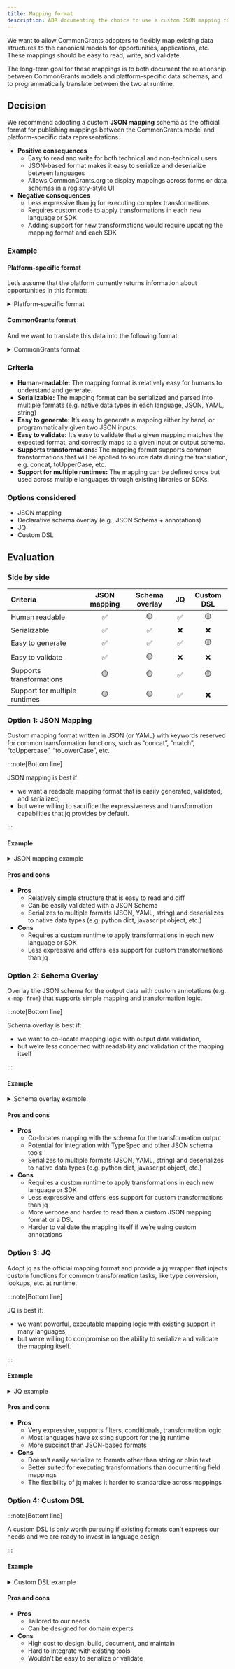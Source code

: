 ```yaml
---
title: Mapping format
description: ADR documenting the choice to use a custom JSON mapping format for translating between platform-specific grant data formats and the CommonGrants standard.
---
```


We want to allow CommonGrants adopters to flexibly map existing data structures to the canonical models for opportunities, applications, etc. These mappings should be easy to read, write, and validate.

The long-term goal for these mappings is to both document the relationship between CommonGrants models and platform-specific data schemas, and to programmatically translate between the two at runtime.

## Decision

We recommend adopting a custom **JSON mapping** schema as the official format for publishing mappings between the CommonGrants model and platform-specific data representations.

- **Positive consequences**
  - Easy to read and write for both technical and non-technical users
  - JSON-based format makes it easy to serialize and deserialize between languages
  - Allows CommonGrants.org to display mappings across forms or data schemas in a registry-style UI
- **Negative consequences**
  - Less expressive than jq for executing complex transformations
  - Requires custom code to apply transformations in each new language or SDK
  - Adding support for new transformations would require updating the mapping format and each SDK

### Example

#### Platform-specific format

Let’s assume that the platform currently returns information about opportunities in this format:

<details>
<summary>Platform-specific format</summary>

```json
{
  "data": {
    "agency_name": "Department of Examples",
    "opportunity_id": 12345,
    "opportunity_number": "ABC-123-XYZ-001",
    "opportunity_status": "posted",
    "opportunity_title": "Research into conservation techniques",
    "summary": {
      "applicant_types": ["state_governments"],
      "archive_date": "2025-05-01",
      "award_ceiling": 100000,
      "award_floor": 10000,
      "forecasted_award_date": "2025-09-01",
      "forecasted_close_date": "2025-07-15",
      "forecasted_post_date": "2025-05-01"
    }
  }
}
```

</details>

#### CommonGrants format

And we want to translate this data into the following format:

<details>
<summary>CommonGrants format</summary>

```json
{
  "data": {
    "id": "30a12e5e-5940-4c08-921c-17a8960fcf4b",
    "title": "Research into conservation techniques",
    "status": {
      "value": "open",
      "description": "The opportunity is currently accepting applications"
    },
    "funding": {
      "minAwardAmount": {
        "amount": "10000.00",
        "currency": "USD"
      },
      "maxAwardAmount": {
        "amount": "100000.00",
        "currency": "USD"
      },
    },
    "keyDates": {
      "appOpens": {
        "name": "Open Date",
        "date": "2025-05-01",
        "description": "Applications begin being accepted"
      },
      "appDeadline": {
        "name": "Application Deadline",
        "date": "2025-07-15",
        "description": "Final submission deadline for all grant applications"
      },
      "otherDates": {
        "forecastedAwardDate": {
          "name": "Forecasted award date",
          "date": "2025-09-01",
          "description": "When we expect to announce awards for this opportunity."
        }
      }
    },
    "customFields": {
      "legacyId": {
        "name": "Legacy ID",
        "type": "number",
        "value": 12345,
        "description": "Unique identifier in legacy database"
      },
      "agencyName": {
        "name": "Agency",
        "type": "string",
        "value": "Department of Examples",
        "description": "Agency hosting the opportunity"
      },
      "applicantTypes": {
        "name": "Applicant types",
        "type": "array",
        "value": [
          "state_governments"
        ],
        "description": "Types of applicants eligible to apply"
      }
   }
}
```

</details>

### Criteria

- **Human-readable:** The mapping format is relatively easy for humans to understand and generate.
- **Serializable:** The mapping format can be serialized and parsed into multiple formats (e.g. native data types in each language, JSON, YAML, string)
- **Easy to generate:** It’s easy to generate a mapping either by hand, or programmatically given two JSON inputs.
- **Easy to validate:** It’s easy to validate that a given mapping matches the expected format, and correctly maps to a given input or output schema.
- **Supports transformations:** The mapping format supports common transformations that will be applied to source data during the translation, e.g. concat, toUpperCase, etc.
- **Support for multiple runtimes:** The mapping can be defined once but used across multiple languages through existing libraries or SDKs.

### Options considered

- JSON mapping
- Declarative schema overlay (e.g., JSON Schema \+ annotations)
- JQ
- Custom DSL

## Evaluation

### Side by side

| Criteria                      | JSON mapping | Schema overlay | JQ  | Custom DSL |
| :---------------------------- | :----------: | :------------: | :-: | :--------: |
| Human readable                |      ✅      |       🟡       | ✅  |     🟡     |
| Serializable                  |      ✅      |       ✅       | ❌  |     ❌     |
| Easy to generate              |      ✅      |       ✅       | ✅  |     🟡     |
| Easy to validate              |      ✅      |       🟡       | ❌  |     ❌     |
| Supports transformations      |      🟡      |       🟡       | ✅  |     🟡     |
| Support for multiple runtimes |      🟡      |       🟡       | ✅  |     ❌     |

### Option 1: JSON Mapping

Custom mapping format written in JSON (or YAML) with keywords reserved for common transformation functions, such as “concat”, “match”, “toUppercase”, “toLowerCase”, etc.

:::note[Bottom line]

JSON mapping is best if:

- we want a readable mapping format that is easily generated, validated, and serialized,
- but we’re willing to sacrifice the expressiveness and transformation capabilities that jq provides by default.

:::

#### Example

<details>
<summary>JSON mapping example</summary>

```json
{
  "mappings": {
    "data": {
      "title": "data.opportunity_title",
      "status": {
        "value": {
          "match": {
            "field": "data.opportunity_status",
            "case": {
              "forecasted": "forecasted",
              "posted": "open",
              "archived": "closed"
            },
            "default": "custom"
          }
        },
        "description": {
          "const": "The opportunity is currently accepting applications"
        }
      },
      "funding": {
        "minAwardAmount": {
          "amount": "data.summary.award_floor",
          "currency": { "const": "USD" }
        },
        "maxAwardAmount": {
          "amount": "data.summary.award_ceiling",
          "currency": { "const": "USD" }
        }
      },
      "keyDates": {
        "appOpens": {
          "date": "data.summary.forecasted_post_date",
          "name": { "const": "Open Date" },
          "description": { "const": "Applications begin being accepted" }
        },
        "appDeadline": {
          "date": "data.summary.forecasted_close_date",
          "name": { "const": "Application Deadline" },
          "description": {
            "const": "Final submission deadline for all grant applications"
          }
        },
        "otherDates": {
          "forecastedAwardDate": {
            "date": "data.summary.forecasted_award_date",
            "name": { "const": "Forecasted award date" },
            "description": {
              "const": "When we expect to announce awards for this opportunity."
            }
          }
        }
      },
      "customFields": {
        "legacyId": {
          "value": "data.opportunity_id",
          "name": { "const": "Legacy ID" },
          "type": { "const": "number" },
          "description": { "const": "Unique identifier in legacy database" }
        },
        "agencyName": {
          "value": "data.agency_name",
          "name": { "const": "Agency" },
          "type": { "const": "string" },
          "description": { "const": "Agency hosting the opportunity" }
        },
        "applicantTypes": {
          "value": "data.summary.applicant_types",
          "name": { "const": "Applicant types" },
          "type": { "const": "array" },
          "description": { "const": "Types of applicants eligible to apply" }
        }
      }
    }
  }
}
```

</details>

#### Pros and cons

- **Pros**
  - Relatively simple structure that is easy to read and diff
  - Can be easily validated with a JSON Schema
  - Serializes to multiple formats (JSON, YAML, string) and deserializes to native data types (e.g. python dict, javascript object, etc.)
- **Cons**
  - Requires a custom runtime to apply transformations in each new language or SDK
  - Less expressive and offers less support for custom transformations than jq

### Option 2: Schema Overlay

Overlay the JSON schema for the output data with custom annotations (e.g. `x-map-from`) that supports simple mapping and transformation logic.

:::note[Bottom line]

Schema overlay is best if:

- we want to co-locate mapping logic with output data validation,
- but we’re less concerned with readability and validation of the mapping itself

:::

#### Example

<details>
<summary>Schema overlay example</summary>

```json
{
  "type": "object",
  "properties": {
    "data": {
      "type": "object",
      "properties": {
        "title": {
          "type": "string",
          "x-map-from": "data.opportunity_title"
        },
        "status": {
          "type": "object",
          "properties": {
            "value": {
              "type": "string",
              "x-map-from": {
                "valueMap": {
                  "posted": "open"
                }
              }
            },
            "description": {
              "type": "string",
              "x-map-from": {
                "const": "The opportunity is currently accepting applications"
              }
            }
          }
        },
        "funding": {
          "type": "object",
          "properties": {
            "minAwardAmount": {
              "type": "object",
              "properties": {
                "amount": {
                  "type": "string",
                  "x-map-from": "data.summary.award_floor"
                },
                "currency": {
                  "type": "string",
                  "const": "USD"
                }
              }
            },
            "maxAwardAmount": {
              "type": "object",
              "properties": {
                "amount": {
                  "type": "string",
                  "x-map-from": "data.summary.award_ceiling"
                },
                "currency": {
                  "type": "string",
                  "const": "USD"
                }
              }
            }
          }
        },
        "keyDates": {
          "type": "object",
          "properties": {
            "appOpens": {
              "type": "object",
              "properties": {
                "date": {
                  "type": "string",
                  "x-map-from": "data.summary.forecasted_post_date"
                },
                "name": {
                  "type": "string",
                  "const": "Open Date"
                },
                "description": {
                  "type": "string",
                  "const": "Applications begin being accepted"
                }
              }
            },
            "appDeadline": {
              "type": "object",
              "properties": {
                "date": {
                  "type": "string",
                  "x-map-from": "data.summary.forecasted_close_date"
                },
                "name": {
                  "type": "string",
                  "const": "Application Deadline"
                },
                "description": {
                  "type": "string",
                  "const": "Final submission deadline for all grant applications"
                }
              }
            },
            "otherDates": {
              "type": "object",
              "properties": {
                "forecastedAwardDate": {
                  "type": "object",
                  "properties": {
                    "date": {
                      "type": "string",
                      "x-map-from": "data.summary.forecasted_award_date"
                    },
                    "name": {
                      "type": "string",
                      "const": "Forecasted award date"
                    },
                    "description": {
                      "type": "string",
                      "const": "When we expect to announce awards for this opportunity."
                    }
                  }
                }
              }
            }
          }
        },
        "customFields": {
          "type": "object",
          "properties": {
            "legacyId": {
              "type": "object",
              "properties": {
                "value": {
                  "type": "number",
                  "x-map-from": "data.opportunity_id"
                },
                "name": {
                  "type": "string",
                  "const": "Legacy ID"
                },
                "type": {
                  "type": "string",
                  "const": "number"
                },
                "description": {
                  "type": "string",
                  "const": "Unique identifier in legacy database"
                }
              }
            },
            "agencyName": {
              "type": "object",
              "properties": {
                "value": {
                  "type": "string",
                  "x-map-from": "data.agency_name"
                },
                "name": {
                  "type": "string",
                  "const": "Agency"
                },
                "type": {
                  "type": "string",
                  "const": "string"
                },
                "description": {
                  "type": "string",
                  "const": "Agency hosting the opportunity"
                }
              }
            },
            "applicantTypes": {
              "type": "object",
              "properties": {
                "value": {
                  "type": "array",
                  "x-map-from": "data.summary.applicant_types"
                },
                "name": {
                  "type": "string",
                  "const": "Applicant types"
                },
                "type": {
                  "type": "string",
                  "const": "array"
                },
                "description": {
                  "type": "string",
                  "const": "Types of applicants eligible to apply"
                }
              }
            }
          }
        }
      }
    }
  }
}
```

</details>

#### Pros and cons

- **Pros**
  - Co-locates mapping with the schema for the transformation output
  - Potential for integration with TypeSpec and other JSON schema tools
  - Serializes to multiple formats (JSON, YAML, string) and deserializes to native data types (e.g. python dict, javascript object, etc.)
- **Cons**
  - Requires a custom runtime to apply transformations in each new language or SDK
  - Less expressive and offers less support for custom transformations than jq
  - More verbose and harder to read than a custom JSON mapping format or a DSL
  - Harder to validate the mapping itself if we’re using custom annotations

### Option 3: JQ

Adopt jq as the official mapping format and provide a jq wrapper that injects custom functions for common transformation tasks, like type conversion, lookups, etc. at runtime.

:::note[Bottom line]

JQ is best if:

- we want powerful, executable mapping logic with existing support in many languages,
- but we’re willing to compromise on the ability to serialize and validate the mapping itself.

:::

#### Example

<details>
<summary>JQ example</summary>

```
{
  data: {
    title: .data.opportunity_title,
    status: {
      value: (
         { "posted": "open", "forecasted": "forecasted", "archived": "" }
         [.data.opportunity_status] // "custom"
      ),
      description: "The opportunity is currently accepting applications"
    },
    funding: {
      minAwardAmount: {
        amount: (.data.summary.award_floor | tostring),
        currency: "USD"
      },
      maxAwardAmount: {
        amount: (.data.summary.award_ceiling | tostring),
        currency: "USD"
      }
    },
    keyDates: {
      appOpens: {
        name: "Open Date",
        date: .data.summary.forecasted_post_date,
        description: "Applications begin being accepted"
      },
      appDeadline: {
        name: "Application Deadline",
        date: .data.summary.forecasted_close_date,
        description: "Final submission deadline for all grant applications"
      },
      otherDates: {
        forecastedAwardDate: {
          name: "Forecasted award date",
          date: .data.summary.forecasted_award_date,
          description: "When we expect to announce awards for this opportunity."
        }
      }
    },
    customFields: {
      legacyId: {
        name: "Legacy ID",
        type: "number",
        value: .data.opportunity_id,
        description: "Unique identifier in legacy database"
      },
      agencyName: {
        name: "Agency",
        type: "string",
        value: .data.agency_name,
        description: "Agency hosting the opportunity"
      },
      applicantTypes: {
        name: "Applicant types",
        type: "array",
        value: .data.summary.applicant_types,
        description: "Types of applicants eligible to apply"
      }
    }
  }
}
```

</details>

#### Pros and cons

- **Pros**
  - Very expressive, supports filters, conditionals, transformation logic
  - Most languages have existing support for the jq runtime
  - More succinct than JSON-based formats
- **Cons**
  - Doesn’t easily serialize to formats other than string or plain text
  - Better suited for executing transformations than documenting field mappings
  - The flexibility of jq makes it harder to standardize across mappings

### Option 4: Custom DSL

:::note[Bottom line]

A custom DSL is only worth pursuing if existing formats can’t express our needs and we are ready to invest in language design

:::

#### Example

<details>
<summary>Custom DSL example</summary>

```
map data.title from data.opportunity_title
map data.status.value = mapValue(data.opportunity_status, { posted: "open" })
map data.status.description = "The opportunity is currently accepting applications"
map data.funding.minAwardAmount.amount from data.summary.award_floor
map data.funding.maxAwardAmount.amount from data.summary.award_ceiling
map data.keyDates.appOpens.date from data.summary.forecasted_post_date
map data.keyDates.appDeadline.date from data.summary.forecasted_close_date
map data.keyDates.otherDates.forecastedAwardDate.date from data.summary.forecasted_award_date
map data.customFields.legacyId.value from data.opportunity_id
map data.customFields.agencyName.value from data.agency_name
map data.customFields.applicantTypes.value from data.summary.applicant_types
```

</details>

#### Pros and cons

- **Pros**
  - Tailored to our needs
  - Can be designed for domain experts
- **Cons**
  - High cost to design, build, document, and maintain
  - Hard to integrate with existing tools
  - Wouldn’t be easy to serialize or validate
